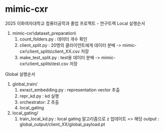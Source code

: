 # mimic-cxr
2025 이화여자대학교 컴퓨터공학과 졸업 프로젝트 - 연구트랙 
Local 실행순서 
1. mimic-cxr\dataset_preparation\
    1) count_folders.py : 데이터 개수 확인
    2) client_split.py : 20명의 클라이언트에게 데이터 분배 -> mimic-cxr\client_splits\client_XX.csv 저장 
    3) make_test_split.py : test용 데이터 분배 -> mimic-cxr\client_splits\test.csv 저장 
   
Global 실행순서 
1. global_train/
   1)  exract_embedding.py : representation vector 추출
   2)  repr_kd.py : kd 실행
   3)  orchestrator: Z 추출
   4)  local_gating
2. local_gating/
   1) train_local_kd.py : local gating 알고리즘으로 z 업데이트 => 해당 output : global_output/client_XX/global_payload.pt
